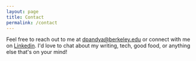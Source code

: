 ```yaml
---
layout: page
title: Contact
permalink: /contact
---
```


Feel free to reach out to me at <dpandya@berkeley.edu> or connect with me on [Linkedin](https://www.linkedin.com/in/dhrutipandya/). I'd love to chat about my writing, tech, good food, or anything else that's on your mind!